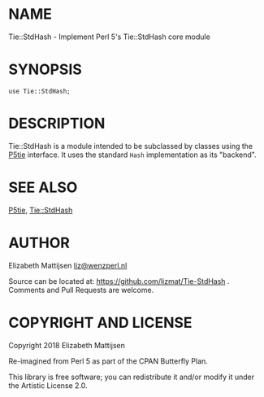 NAME
====

Tie::StdHash - Implement Perl 5's Tie::StdHash core module

SYNOPSIS
========

    use Tie::StdHash;

DESCRIPTION
===========

Tie::StdHash is a module intended to be subclassed by classes using the [P5tie](tie()) interface. It uses the standard `Hash` implementation as its "backend".

SEE ALSO
========

[P5tie](P5tie), [Tie::StdHash](Tie::StdHash)

AUTHOR
======

Elizabeth Mattijsen <liz@wenzperl.nl>

Source can be located at: https://github.com/lizmat/Tie-StdHash . Comments and Pull Requests are welcome.

COPYRIGHT AND LICENSE
=====================

Copyright 2018 Elizabeth Mattijsen

Re-imagined from Perl 5 as part of the CPAN Butterfly Plan.

This library is free software; you can redistribute it and/or modify it under the Artistic License 2.0.


